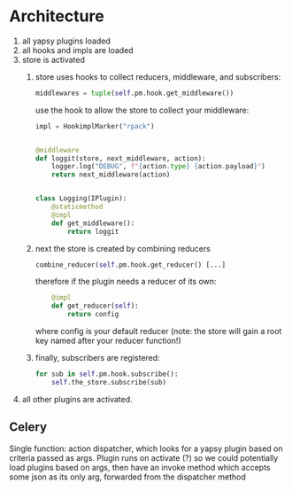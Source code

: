 # Architecture

1. all yapsy plugins loaded
1. all hooks and impls are loaded
1. store is activated
    1. store uses hooks to collect reducers, middleware, and subscribers:
    
        ```python
        middlewares = tuple(self.pm.hook.get_middleware())
        ```
    
        use the hook to allow the store to collect your middleware:
    
        ```python
        impl = HookimplMarker("rpack")
        
        
        @middleware
        def loggit(store, next_middleware, action):
            logger.log("DEBUG", f"{action.type} {action.payload}")
            return next_middleware(action)
        
        
        class Logging(IPlugin):
            @staticmethod
            @impl
            def get_middleware():
                return loggit
        ```
    1. next the store is created by combining reducers
        ```python
        combine_reducer(self.pm.hook.get_reducer() [...]
        ```
        therefore if the plugin needs a reducer of its own:
        ```python
            @impl
            def get_reducer(self):
                return config
        ```
        where config is your default reducer (note: the store will gain a root key named after your reducer function!)
    1. finally, subscribers are registered:
        ```python
        for sub in self.pm.hook.subscribe():
            self.the_store.subscribe(sub)
        ```
1. all other plugins are activated.

## Celery

Single function: action dispatcher, which looks for a yapsy plugin based on criteria passed as args.
Plugin runs on activate (?) so we could potentially load plugins based on args, then have an invoke method which accepts some json as its only arg, forwarded from the dispatcher method